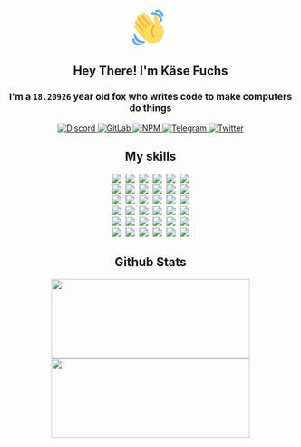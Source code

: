 <div><p align=center><img src=./resources/images/wave.gif width=64px height=64px></p><h2 align=center>Hey There! I'm Käse Fuchs</h2><h3 align=center>I'm a <code>18.20926</code> year old fox who writes code to make computers do things</h3><p align=center><a href=https://discord.com/users/507526681125322772><img alt=Discord src="https://img.shields.io/badge/Discord-5865F2?logo=discord&logoColor=white&style=flat-square#808d3a5a92623e996db9552a94eaf294"> </a><a href=https://gitlab.com/kasefuchs><img alt=GitLab src="https://img.shields.io/badge/GitLab-330F63?logo=gitlab&logoColor=white&style=flat-square#808d3a5a92623e996db9552a94eaf294"> </a><a href=https://npmjs.com/~kasefuchs><img alt=NPM src="https://img.shields.io/badge/NPM-CB3837?logo=npm&logoColor=white&style=flat-square#808d3a5a92623e996db9552a94eaf294"> </a><a href=https://t.me/kasefuchs><img alt=Telegram src="https://img.shields.io/badge/Telegram-2CA5E0?logo=telegram&logoColor=white&style=flat-square#808d3a5a92623e996db9552a94eaf294"> </a><a href=https://twitter.com/kasefuchs><img alt=Twitter src="https://img.shields.io/badge/Twitter-1DA1F2?logo=twitter&logoColor=white&style=flat-square#808d3a5a92623e996db9552a94eaf294"></a></p><h2 align=center>My skills</h2><p align=center><a href=https://aws.amazon.com/ ><picture><source srcset="https://skillicons.dev/icons?i=aws&theme=dark#808d3a5a92623e996db9552a94eaf294" media="(prefers-color-scheme: dark)"><source srcset="https://skillicons.dev/icons?i=aws&theme=light#808d3a5a92623e996db9552a94eaf294" media="(prefers-color-scheme: light), (prefers-color-scheme: no-preference)"><img src="https://skillicons.dev/icons?i=aws&theme=light#808d3a5a92623e996db9552a94eaf294"></picture></a>&nbsp;&nbsp;<a href=https://en.wikipedia.org/wiki/Bash_(Unix_shell)><picture><source srcset="https://skillicons.dev/icons?i=bash&theme=dark#808d3a5a92623e996db9552a94eaf294" media="(prefers-color-scheme: dark)"><source srcset="https://skillicons.dev/icons?i=bash&theme=light#808d3a5a92623e996db9552a94eaf294" media="(prefers-color-scheme: light), (prefers-color-scheme: no-preference)"><img src="https://skillicons.dev/icons?i=bash&theme=light#808d3a5a92623e996db9552a94eaf294"></picture></a>&nbsp;&nbsp;<a href=https://discord.com/developers/docs><picture><source srcset="https://skillicons.dev/icons?i=bots&theme=dark#808d3a5a92623e996db9552a94eaf294" media="(prefers-color-scheme: dark)"><source srcset="https://skillicons.dev/icons?i=bots&theme=light#808d3a5a92623e996db9552a94eaf294" media="(prefers-color-scheme: light), (prefers-color-scheme: no-preference)"><img src="https://skillicons.dev/icons?i=bots&theme=light#808d3a5a92623e996db9552a94eaf294"></picture></a>&nbsp;&nbsp;<a href=https://www.cloudflare.com/ ><picture><source srcset="https://skillicons.dev/icons?i=cloudflare&theme=dark#808d3a5a92623e996db9552a94eaf294" media="(prefers-color-scheme: dark)"><source srcset="https://skillicons.dev/icons?i=cloudflare&theme=light#808d3a5a92623e996db9552a94eaf294" media="(prefers-color-scheme: light), (prefers-color-scheme: no-preference)"><img src="https://skillicons.dev/icons?i=cloudflare&theme=light#808d3a5a92623e996db9552a94eaf294"></picture></a>&nbsp;&nbsp;<a href=https://en.wikipedia.org/wiki/CSS><picture><source srcset="https://skillicons.dev/icons?i=css&theme=dark#808d3a5a92623e996db9552a94eaf294" media="(prefers-color-scheme: dark)"><source srcset="https://skillicons.dev/icons?i=css&theme=light#808d3a5a92623e996db9552a94eaf294" media="(prefers-color-scheme: light), (prefers-color-scheme: no-preference)"><img src="https://skillicons.dev/icons?i=css&theme=light#808d3a5a92623e996db9552a94eaf294"></picture></a>&nbsp;&nbsp;<a href=https://www.docker.com/ ><picture><source srcset="https://skillicons.dev/icons?i=docker&theme=dark#808d3a5a92623e996db9552a94eaf294" media="(prefers-color-scheme: dark)"><source srcset="https://skillicons.dev/icons?i=docker&theme=light#808d3a5a92623e996db9552a94eaf294" media="(prefers-color-scheme: light), (prefers-color-scheme: no-preference)"><img src="https://skillicons.dev/icons?i=docker&theme=light#808d3a5a92623e996db9552a94eaf294"></picture></a><br><a href=https://www.electronjs.org/ ><picture><source srcset="https://skillicons.dev/icons?i=electron&theme=dark#808d3a5a92623e996db9552a94eaf294" media="(prefers-color-scheme: dark)"><source srcset="https://skillicons.dev/icons?i=electron&theme=light#808d3a5a92623e996db9552a94eaf294" media="(prefers-color-scheme: light), (prefers-color-scheme: no-preference)"><img src="https://skillicons.dev/icons?i=electron&theme=light#808d3a5a92623e996db9552a94eaf294"></picture></a>&nbsp;&nbsp;<a href=https://expressjs.com/ ><picture><source srcset="https://skillicons.dev/icons?i=express&theme=dark#808d3a5a92623e996db9552a94eaf294" media="(prefers-color-scheme: dark)"><source srcset="https://skillicons.dev/icons?i=express&theme=light#808d3a5a92623e996db9552a94eaf294" media="(prefers-color-scheme: light), (prefers-color-scheme: no-preference)"><img src="https://skillicons.dev/icons?i=express&theme=light#808d3a5a92623e996db9552a94eaf294"></picture></a>&nbsp;&nbsp;<a href=https://www.figma.com/ ><picture><source srcset="https://skillicons.dev/icons?i=figma&theme=dark#808d3a5a92623e996db9552a94eaf294" media="(prefers-color-scheme: dark)"><source srcset="https://skillicons.dev/icons?i=figma&theme=light#808d3a5a92623e996db9552a94eaf294" media="(prefers-color-scheme: light), (prefers-color-scheme: no-preference)"><img src="https://skillicons.dev/icons?i=figma&theme=light#808d3a5a92623e996db9552a94eaf294"></picture></a>&nbsp;&nbsp;<a href=https://firebase.google.com/ ><picture><source srcset="https://skillicons.dev/icons?i=firebase&theme=dark#808d3a5a92623e996db9552a94eaf294" media="(prefers-color-scheme: dark)"><source srcset="https://skillicons.dev/icons?i=firebase&theme=light#808d3a5a92623e996db9552a94eaf294" media="(prefers-color-scheme: light), (prefers-color-scheme: no-preference)"><img src="https://skillicons.dev/icons?i=firebase&theme=light#808d3a5a92623e996db9552a94eaf294"></picture></a>&nbsp;&nbsp;<a href=https://flask.palletsprojects.com/ ><picture><source srcset="https://skillicons.dev/icons?i=flask&theme=dark#808d3a5a92623e996db9552a94eaf294" media="(prefers-color-scheme: dark)"><source srcset="https://skillicons.dev/icons?i=flask&theme=light#808d3a5a92623e996db9552a94eaf294" media="(prefers-color-scheme: light), (prefers-color-scheme: no-preference)"><img src="https://skillicons.dev/icons?i=flask&theme=light#808d3a5a92623e996db9552a94eaf294"></picture></a>&nbsp;&nbsp;<a href=https://cloud.google.com/ ><picture><source srcset="https://skillicons.dev/icons?i=gcp&theme=dark#808d3a5a92623e996db9552a94eaf294" media="(prefers-color-scheme: dark)"><source srcset="https://skillicons.dev/icons?i=gcp&theme=light#808d3a5a92623e996db9552a94eaf294" media="(prefers-color-scheme: light), (prefers-color-scheme: no-preference)"><img src="https://skillicons.dev/icons?i=gcp&theme=light#808d3a5a92623e996db9552a94eaf294"></picture></a><br><a href=https://git-scm.com/ ><picture><source srcset="https://skillicons.dev/icons?i=git&theme=dark#808d3a5a92623e996db9552a94eaf294" media="(prefers-color-scheme: dark)"><source srcset="https://skillicons.dev/icons?i=git&theme=light#808d3a5a92623e996db9552a94eaf294" media="(prefers-color-scheme: light), (prefers-color-scheme: no-preference)"><img src="https://skillicons.dev/icons?i=git&theme=light#808d3a5a92623e996db9552a94eaf294"></picture></a>&nbsp;&nbsp;<a href=https://github.com/ ><picture><source srcset="https://skillicons.dev/icons?i=github&theme=dark#808d3a5a92623e996db9552a94eaf294" media="(prefers-color-scheme: dark)"><source srcset="https://skillicons.dev/icons?i=github&theme=light#808d3a5a92623e996db9552a94eaf294" media="(prefers-color-scheme: light), (prefers-color-scheme: no-preference)"><img src="https://skillicons.dev/icons?i=github&theme=light#808d3a5a92623e996db9552a94eaf294"></picture></a>&nbsp;&nbsp;<a href=https://gitlab.com/ ><picture><source srcset="https://skillicons.dev/icons?i=gitlab&theme=dark#808d3a5a92623e996db9552a94eaf294" media="(prefers-color-scheme: dark)"><source srcset="https://skillicons.dev/icons?i=gitlab&theme=light#808d3a5a92623e996db9552a94eaf294" media="(prefers-color-scheme: light), (prefers-color-scheme: no-preference)"><img src="https://skillicons.dev/icons?i=gitlab&theme=light#808d3a5a92623e996db9552a94eaf294"></picture></a>&nbsp;&nbsp;<a href=https://www.heroku.com/ ><picture><source srcset="https://skillicons.dev/icons?i=heroku&theme=dark#808d3a5a92623e996db9552a94eaf294" media="(prefers-color-scheme: dark)"><source srcset="https://skillicons.dev/icons?i=heroku&theme=light#808d3a5a92623e996db9552a94eaf294" media="(prefers-color-scheme: light), (prefers-color-scheme: no-preference)"><img src="https://skillicons.dev/icons?i=heroku&theme=light#808d3a5a92623e996db9552a94eaf294"></picture></a>&nbsp;&nbsp;<a href=https://en.wikipedia.org/wiki/HTML><picture><source srcset="https://skillicons.dev/icons?i=html&theme=dark#808d3a5a92623e996db9552a94eaf294" media="(prefers-color-scheme: dark)"><source srcset="https://skillicons.dev/icons?i=html&theme=light#808d3a5a92623e996db9552a94eaf294" media="(prefers-color-scheme: light), (prefers-color-scheme: no-preference)"><img src="https://skillicons.dev/icons?i=html&theme=light#808d3a5a92623e996db9552a94eaf294"></picture></a>&nbsp;&nbsp;<a href=https://en.wikipedia.org/wiki/JavaScript><picture><source srcset="https://skillicons.dev/icons?i=js&theme=dark#808d3a5a92623e996db9552a94eaf294" media="(prefers-color-scheme: dark)"><source srcset="https://skillicons.dev/icons?i=js&theme=light#808d3a5a92623e996db9552a94eaf294" media="(prefers-color-scheme: light), (prefers-color-scheme: no-preference)"><img src="https://skillicons.dev/icons?i=js&theme=light#808d3a5a92623e996db9552a94eaf294"></picture></a><br><a href=https://en.wikipedia.org/wiki/Linux><picture><source srcset="https://skillicons.dev/icons?i=linux&theme=dark#808d3a5a92623e996db9552a94eaf294" media="(prefers-color-scheme: dark)"><source srcset="https://skillicons.dev/icons?i=linux&theme=light#808d3a5a92623e996db9552a94eaf294" media="(prefers-color-scheme: light), (prefers-color-scheme: no-preference)"><img src="https://skillicons.dev/icons?i=linux&theme=light#808d3a5a92623e996db9552a94eaf294"></picture></a>&nbsp;&nbsp;<a href=https://mui.com/ ><picture><source srcset="https://skillicons.dev/icons?i=materialui&theme=dark#808d3a5a92623e996db9552a94eaf294" media="(prefers-color-scheme: dark)"><source srcset="https://skillicons.dev/icons?i=materialui&theme=light#808d3a5a92623e996db9552a94eaf294" media="(prefers-color-scheme: light), (prefers-color-scheme: no-preference)"><img src="https://skillicons.dev/icons?i=materialui&theme=light#808d3a5a92623e996db9552a94eaf294"></picture></a>&nbsp;&nbsp;<a href=https://en.wikipedia.org/wiki/Markdown><picture><source srcset="https://skillicons.dev/icons?i=md&theme=dark#808d3a5a92623e996db9552a94eaf294" media="(prefers-color-scheme: dark)"><source srcset="https://skillicons.dev/icons?i=md&theme=light#808d3a5a92623e996db9552a94eaf294" media="(prefers-color-scheme: light), (prefers-color-scheme: no-preference)"><img src="https://skillicons.dev/icons?i=md&theme=light#808d3a5a92623e996db9552a94eaf294"></picture></a>&nbsp;&nbsp;<a href=https://www.mongodb.com/ ><picture><source srcset="https://skillicons.dev/icons?i=mongodb&theme=dark#808d3a5a92623e996db9552a94eaf294" media="(prefers-color-scheme: dark)"><source srcset="https://skillicons.dev/icons?i=mongodb&theme=light#808d3a5a92623e996db9552a94eaf294" media="(prefers-color-scheme: light), (prefers-color-scheme: no-preference)"><img src="https://skillicons.dev/icons?i=mongodb&theme=light#808d3a5a92623e996db9552a94eaf294"></picture></a>&nbsp;&nbsp;<a href=https://www.mysql.com/ ><picture><source srcset="https://skillicons.dev/icons?i=mysql&theme=dark#808d3a5a92623e996db9552a94eaf294" media="(prefers-color-scheme: dark)"><source srcset="https://skillicons.dev/icons?i=mysql&theme=light#808d3a5a92623e996db9552a94eaf294" media="(prefers-color-scheme: light), (prefers-color-scheme: no-preference)"><img src="https://skillicons.dev/icons?i=mysql&theme=light#808d3a5a92623e996db9552a94eaf294"></picture></a>&nbsp;&nbsp;<a href=https://nextjs.org/ ><picture><source srcset="https://skillicons.dev/icons?i=nextjs&theme=dark#808d3a5a92623e996db9552a94eaf294" media="(prefers-color-scheme: dark)"><source srcset="https://skillicons.dev/icons?i=nextjs&theme=light#808d3a5a92623e996db9552a94eaf294" media="(prefers-color-scheme: light), (prefers-color-scheme: no-preference)"><img src="https://skillicons.dev/icons?i=nextjs&theme=light#808d3a5a92623e996db9552a94eaf294"></picture></a><br><a href=https://nodejs.org/en/ ><picture><source srcset="https://skillicons.dev/icons?i=nodejs&theme=dark#808d3a5a92623e996db9552a94eaf294" media="(prefers-color-scheme: dark)"><source srcset="https://skillicons.dev/icons?i=nodejs&theme=light#808d3a5a92623e996db9552a94eaf294" media="(prefers-color-scheme: light), (prefers-color-scheme: no-preference)"><img src="https://skillicons.dev/icons?i=nodejs&theme=light#808d3a5a92623e996db9552a94eaf294"></picture></a>&nbsp;&nbsp;<a href=https://www.postgresql.org/ ><picture><source srcset="https://skillicons.dev/icons?i=postgres&theme=dark#808d3a5a92623e996db9552a94eaf294" media="(prefers-color-scheme: dark)"><source srcset="https://skillicons.dev/icons?i=postgres&theme=light#808d3a5a92623e996db9552a94eaf294" media="(prefers-color-scheme: light), (prefers-color-scheme: no-preference)"><img src="https://skillicons.dev/icons?i=postgres&theme=light#808d3a5a92623e996db9552a94eaf294"></picture></a>&nbsp;&nbsp;<a href=https://learn.microsoft.com/en-us/powershell/ ><picture><source srcset="https://skillicons.dev/icons?i=powershell&theme=dark#808d3a5a92623e996db9552a94eaf294" media="(prefers-color-scheme: dark)"><source srcset="https://skillicons.dev/icons?i=powershell&theme=light#808d3a5a92623e996db9552a94eaf294" media="(prefers-color-scheme: light), (prefers-color-scheme: no-preference)"><img src="https://skillicons.dev/icons?i=powershell&theme=light#808d3a5a92623e996db9552a94eaf294"></picture></a>&nbsp;&nbsp;<a href=https://www.python.org/ ><picture><source srcset="https://skillicons.dev/icons?i=py&theme=dark#808d3a5a92623e996db9552a94eaf294" media="(prefers-color-scheme: dark)"><source srcset="https://skillicons.dev/icons?i=py&theme=light#808d3a5a92623e996db9552a94eaf294" media="(prefers-color-scheme: light), (prefers-color-scheme: no-preference)"><img src="https://skillicons.dev/icons?i=py&theme=light#808d3a5a92623e996db9552a94eaf294"></picture></a>&nbsp;&nbsp;<a href=https://www.raspberrypi.org/ ><picture><source srcset="https://skillicons.dev/icons?i=raspberrypi&theme=dark#808d3a5a92623e996db9552a94eaf294" media="(prefers-color-scheme: dark)"><source srcset="https://skillicons.dev/icons?i=raspberrypi&theme=light#808d3a5a92623e996db9552a94eaf294" media="(prefers-color-scheme: light), (prefers-color-scheme: no-preference)"><img src="https://skillicons.dev/icons?i=raspberrypi&theme=light#808d3a5a92623e996db9552a94eaf294"></picture></a>&nbsp;&nbsp;<a href=https://reactjs.org/ ><picture><source srcset="https://skillicons.dev/icons?i=react&theme=dark#808d3a5a92623e996db9552a94eaf294" media="(prefers-color-scheme: dark)"><source srcset="https://skillicons.dev/icons?i=react&theme=light#808d3a5a92623e996db9552a94eaf294" media="(prefers-color-scheme: light), (prefers-color-scheme: no-preference)"><img src="https://skillicons.dev/icons?i=react&theme=light#808d3a5a92623e996db9552a94eaf294"></picture></a><br><a href=https://redux.js.org/ ><picture><source srcset="https://skillicons.dev/icons?i=redux&theme=dark#808d3a5a92623e996db9552a94eaf294" media="(prefers-color-scheme: dark)"><source srcset="https://skillicons.dev/icons?i=redux&theme=light#808d3a5a92623e996db9552a94eaf294" media="(prefers-color-scheme: light), (prefers-color-scheme: no-preference)"><img src="https://skillicons.dev/icons?i=redux&theme=light#808d3a5a92623e996db9552a94eaf294"></picture></a>&nbsp;&nbsp;<a href=https://en.wikipedia.org/wiki/Regular_expression><picture><source srcset="https://skillicons.dev/icons?i=regex&theme=dark#808d3a5a92623e996db9552a94eaf294" media="(prefers-color-scheme: dark)"><source srcset="https://skillicons.dev/icons?i=regex&theme=light#808d3a5a92623e996db9552a94eaf294" media="(prefers-color-scheme: light), (prefers-color-scheme: no-preference)"><img src="https://skillicons.dev/icons?i=regex&theme=light#808d3a5a92623e996db9552a94eaf294"></picture></a>&nbsp;&nbsp;<a href=https://en.wikipedia.org/wiki/Sass_(stylesheet_language)><picture><source srcset="https://skillicons.dev/icons?i=sass&theme=dark#808d3a5a92623e996db9552a94eaf294" media="(prefers-color-scheme: dark)"><source srcset="https://skillicons.dev/icons?i=sass&theme=light#808d3a5a92623e996db9552a94eaf294" media="(prefers-color-scheme: light), (prefers-color-scheme: no-preference)"><img src="https://skillicons.dev/icons?i=sass&theme=light#808d3a5a92623e996db9552a94eaf294"></picture></a>&nbsp;&nbsp;<a href=https://www.typescriptlang.org/ ><picture><source srcset="https://skillicons.dev/icons?i=ts&theme=dark#808d3a5a92623e996db9552a94eaf294" media="(prefers-color-scheme: dark)"><source srcset="https://skillicons.dev/icons?i=ts&theme=light#808d3a5a92623e996db9552a94eaf294" media="(prefers-color-scheme: light), (prefers-color-scheme: no-preference)"><img src="https://skillicons.dev/icons?i=ts&theme=light#808d3a5a92623e996db9552a94eaf294"></picture></a>&nbsp;&nbsp;<a href=https://unity.com/ ><picture><source srcset="https://skillicons.dev/icons?i=unity&theme=dark#808d3a5a92623e996db9552a94eaf294" media="(prefers-color-scheme: dark)"><source srcset="https://skillicons.dev/icons?i=unity&theme=light#808d3a5a92623e996db9552a94eaf294" media="(prefers-color-scheme: light), (prefers-color-scheme: no-preference)"><img src="https://skillicons.dev/icons?i=unity&theme=light#808d3a5a92623e996db9552a94eaf294"></picture></a>&nbsp;&nbsp;<a href=https://workers.cloudflare.com/ ><picture><source srcset="https://skillicons.dev/icons?i=workers&theme=dark#808d3a5a92623e996db9552a94eaf294" media="(prefers-color-scheme: dark)"><source srcset="https://skillicons.dev/icons?i=workers&theme=light#808d3a5a92623e996db9552a94eaf294" media="(prefers-color-scheme: light), (prefers-color-scheme: no-preference)"><img src="https://skillicons.dev/icons?i=workers&theme=light#808d3a5a92623e996db9552a94eaf294"></picture></a><br></p><h2 align=center>Github Stats</h2><p align=center><picture><source srcset="https://github-readme-stats-kasefuchs.vercel.app/api/?count_private=true&hide_border=true&hide_rank=true&line_height=20&hide_title=true&username=Kasefuchs&theme=dark#808d3a5a92623e996db9552a94eaf294" media="(prefers-color-scheme: dark)"><source srcset="https://github-readme-stats-kasefuchs.vercel.app/api/?count_private=true&hide_border=true&hide_rank=true&line_height=20&hide_title=true&username=Kasefuchs&theme=light#808d3a5a92623e996db9552a94eaf294" media="(prefers-color-scheme: light), (prefers-color-scheme: no-preference)"><img align=middle width=350 height=140 src="https://github-readme-stats-kasefuchs.vercel.app/api/?count_private=true&hide_border=true&hide_rank=true&line_height=20&hide_title=true&username=Kasefuchs&theme=light#808d3a5a92623e996db9552a94eaf294"></picture><picture><source srcset="https://github-readme-stats-kasefuchs.vercel.app/api/top-langs/?count_private=true&hide_border=true&layout=compact&username=Kasefuchs&theme=dark#808d3a5a92623e996db9552a94eaf294" media="(prefers-color-scheme: dark)"><source srcset="https://github-readme-stats-kasefuchs.vercel.app/api/top-langs/?count_private=true&hide_border=true&layout=compact&username=Kasefuchs&theme=light#808d3a5a92623e996db9552a94eaf294" media="(prefers-color-scheme: light), (prefers-color-scheme: no-preference)"><img align=middle width=350 height=140 src="https://github-readme-stats-kasefuchs.vercel.app/api/top-langs/?count_private=true&hide_border=true&layout=compact&username=Kasefuchs&theme=light#808d3a5a92623e996db9552a94eaf294"></picture></p><img src="https://hit.yhype.me/github/profile?user_id=64592097#808d3a5a92623e996db9552a94eaf294" alt=""></div>